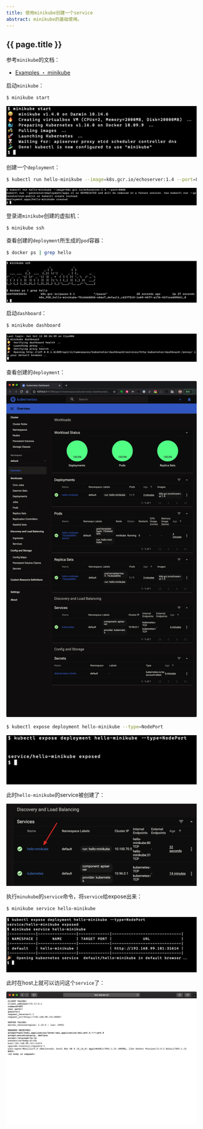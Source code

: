 ```yaml
---
title: 使用minikube创建一个service
abstract: minikube的基础使用。
---
```


## {{ page.title }} 

参考`minikube`的文档：

* [Examples ・ minikube](https://minikube.sigs.k8s.io/docs/examples/)

启动`minikube`：

```bash
$ minikube start
```

![](https://raw.githubusercontent.com/liweinan/blogpic2019_ii/master/oct14/7AFEAFDE-0BAF-4DC9-B1EF-215E6BD557CA.png)

创建一个`deployment`：

```bash
$ kubectl run hello-minikube --image=k8s.gcr.io/echoserver:1.4 --port=8080
```

![](https://raw.githubusercontent.com/liweinan/blogpic2019_ii/master/oct14/689333B8-3DE4-456F-8DA4-C905C20F09F1.png)

登录进`minikube`创建的虚拟机：

```bash
$ minikube ssh
```

查看创建的`deployment`所生成的`pod`容器：

```bash
$ docker ps | grep hello
```

![](https://raw.githubusercontent.com/liweinan/blogpic2019_ii/master/oct14/38009858-2BE6-4C92-BE62-9C2A53DC6657.png)

启动`dashboard`：

```bash
$ minikube dashboard
```

![](https://raw.githubusercontent.com/liweinan/blogpic2019_ii/master/oct14/29378600-6825-4CA8-9C60-C56D34B31E2A.png)

查看创建的`deployment`：

![](https://raw.githubusercontent.com/liweinan/blogpic2019_ii/master/oct14/6C4CA159-3F32-475C-97C0-56DA491F9C3E.png)

```bash
$ kubectl expose deployment hello-minikube --type=NodePort
```

![](https://raw.githubusercontent.com/liweinan/blogpic2019_ii/master/oct14/E73BB6C0-EB85-4300-B65C-E8515D96058F.png)

此时`hello-minikube`的service被创建了：

![](https://raw.githubusercontent.com/liweinan/blogpic2019_ii/master/oct14/02AE59D2-CF18-4B1A-9F96-73099347032E.png)

执行`minukube`的`service`命令，将`service`给expose出来：

```bash
$ minikube service hello-minikube
```

![](https://raw.githubusercontent.com/liweinan/blogpic2019_ii/master/oct14/B8466560-0C33-47AB-ABBE-A16C4FC102AA.png)

此时在host上就可以访问这个`service`了：

![](https://raw.githubusercontent.com/liweinan/blogpic2019_ii/master/oct14/4985E6DB-E713-464D-B85B-5D7C348A6500.png)

